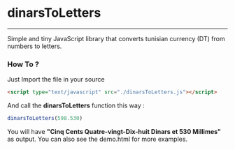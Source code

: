# dinarsToLetters
***
Simple and tiny JavaScript library that converts tunisian currency (DT) from numbers to letters.

### How To ?
Just Import the file in your source  
```html
<script type="text/javascript" src="./dinarsToLetters.js"></script>
```
And call the **dinarsToLetters** function this way :  
```javascript
dinarsToLetters(598.530)
```
You will have **"Cinq Cents Quatre-vingt-Dix-huit Dinars et 530 Millimes"**  as output.
You can also see the demo.html for more examples.